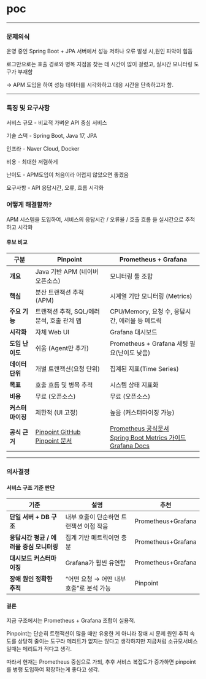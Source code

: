 # poc

---

### 문제의식


운영 중인 Spring Boot + JPA 서버에서 성능 저하나 오류 발생 시,원인 파악이 힘듬

로그만으로는 호출 경로와 병목 지점을 찾는 데 시간이 많이 걸렸고, 실시간 모니터링 도구가 부재함

→ APM 도입을 하여 성능 데이터를 시각화하고 대응 시간을 단축하고자 함.

---

### 특징 및 요구사항

서비스 규모 - 비교적 가벼운 API 중심 서비스

기술 스택 - Spring Boot, Java 17, JPA

인프라 - Naver Cloud, Docker

비용 - 최대한 저렴하게

난이도 - APM도입이 처음이라 어렵지 않았으면 좋겠음

요구사항 - API 응답시간, 오류, 흐름 시각화


### 어떻게 해결할까?

APM 시스템을 도입하여,
서비스의 응답시간 / 오류율 / 호출 흐름 을 실시간으로 추적하고 시각화

#### 후보 비교

| 구분 | **Pinpoint** | **Prometheus + Grafana** |
|------|---------------|---------------------------|
| **개요** | Java 기반 APM (네이버 오픈소스) | 모니터링 툴 조합 |
| **핵심** | 분산 트랜잭션 추적 (APM) | 시계열 기반 모니터링 (Metrics) |
| **주요 기능** | 트랜잭션 추적, SQL/에러 분석, 호출 관계 맵 | CPU/Memory, 요청 수, 응답시간, 에러율 등 메트릭 |
| **시각화** | 자체 Web UI | Grafana 대시보드 |
| **도입 난이도** | 쉬움 (Agent만 추가) | Prometheus + Grafana 세팅 필요(난이도 낮음) |
| **데이터 단위** | 개별 트랜잭션(요청 단위) | 집계된 지표(Time Series) |
| **목표** | 호출 흐름 및 병목 추적 | 시스템 상태 지표화 |
| **비용** | 무료 (오픈소스) | 무료 (오픈소스) |
| **커스터마이징** | 제한적 (UI 고정) |  높음 (커스터마이징 가능) |
| **공식 근거** | [Pinpoint GitHub](https://github.com/pinpoint-apm/pinpoint)<br>[Pinpoint 문서](https://pinpoint-apm.gitbook.io/pinpoint/) | [Prometheus 공식문서](https://prometheus.io/docs/introduction/overview/)<br>[Spring Boot Metrics 가이드](https://docs.spring.io/spring-boot/docs/current/reference/html/actuator.html#actuator.metrics.export.prometheus)<br>[Grafana Docs](https://grafana.com/docs/) |


---


### 의사결정


#### 서비스 구조 기준 판단

| 기준 | 설명 | 추천 |
|------|------|------|
| **단일 서버 + DB 구조** | 내부 호출이 단순하면 트랜잭션 이점 작음 | Prometheus+Grafana |
| **응답시간 평균 / 에러율 중심 모니터링** | 집계 기반 메트릭이면 충분 |  Prometheus+Grafana |
| **대시보드 커스터마이징** | Grafana가 훨씬 유연함 | Prometheus+Grafana |
| **장애 원인 정확한 추적** | “어떤 요청 → 어떤 내부 호출”로 분석 가능 | Pinpoint |

#### 결론

지금 구조에서는 Prometheus + Grafana 조합이 실용적.

Pinpoint는 단순히 트랜잭션이 많을 때만 유용한 게 아니라 장애 시 문제 원인 추적 속도를 상당히 줄이는 도구라 메리트가 없지는 않다고 생각하지만 지금처럼 소규모서비스 일때는 메리트가 적다고 생각.

따라서 현재는 Prometheus 중심으로 가되, 추후 서비스 복잡도가 증가하면 pinpoint를 병행 도입하여 확장하는게 좋다고 생각.




